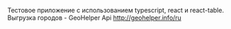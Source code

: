 Тестовое приложение с использованием typescript, react и react-table.
Выгрузка городов - GeoHelper Api http://geohelper.info/ru


